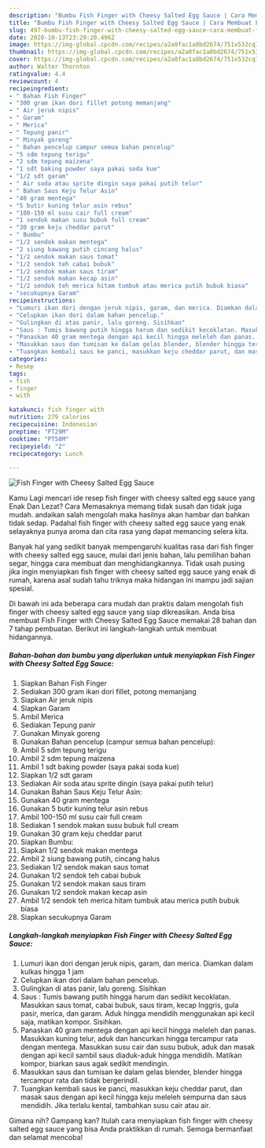 ```yaml
---
description: "Bumbu Fish Finger with Cheesy Salted Egg Sauce | Cara Membuat Fish Finger with Cheesy Salted Egg Sauce Yang Bikin Ngiler"
title: "Bumbu Fish Finger with Cheesy Salted Egg Sauce | Cara Membuat Fish Finger with Cheesy Salted Egg Sauce Yang Bikin Ngiler"
slug: 497-bumbu-fish-finger-with-cheesy-salted-egg-sauce-cara-membuat-fish-finger-with-cheesy-salted-egg-sauce-yang-bikin-ngiler
date: 2020-10-13T23:29:20.496Z
image: https://img-global.cpcdn.com/recipes/a2a0fac1a8bd2674/751x532cq70/fish-finger-with-cheesy-salted-egg-sauce-foto-resep-utama.jpg
thumbnail: https://img-global.cpcdn.com/recipes/a2a0fac1a8bd2674/751x532cq70/fish-finger-with-cheesy-salted-egg-sauce-foto-resep-utama.jpg
cover: https://img-global.cpcdn.com/recipes/a2a0fac1a8bd2674/751x532cq70/fish-finger-with-cheesy-salted-egg-sauce-foto-resep-utama.jpg
author: Walter Thornton
ratingvalue: 4.4
reviewcount: 4
recipeingredient:
- " Bahan Fish Finger"
- "300 gram ikan dori fillet potong memanjang"
- " Air jeruk nipis"
- " Garam"
- " Merica"
- " Tepung panir"
- " Minyak goreng"
- " Bahan pencelup campur semua bahan pencelup"
- "5 sdm tepung terigu"
- "2 sdm tepung maizena"
- "1 sdt baking powder saya pakai soda kue"
- "1/2 sdt garam"
- " Air soda atau sprite dingin saya pakai putih telur"
- " Bahan Saus Keju Telur Asin"
- "40 gram mentega"
- "5 butir kuning telur asin rebus"
- "100-150 ml susu cair full cream"
- "1 sendok makan susu bubuk full cream"
- "30 gram keju cheddar parut"
- " Bumbu"
- "1/2 sendok makan mentega"
- "2 siung bawang putih cincang halus"
- "1/2 sendok makan saus tomat"
- "1/2 sendok teh cabai bubuk"
- "1/2 sendok makan saus tiram"
- "1/2 sendok makan kecap asin"
- "1/2 sendok teh merica hitam tumbuk atau merica putih bubuk biasa"
- "secukupnya Garam"
recipeinstructions:
- "Lumuri ikan dori dengan jeruk nipis, garam, dan merica. Diamkan dalam kulkas hingga 1 jam"
- "Celupkan ikan dori dalam bahan pencelup."
- "Gulingkan di atas panir, lalu goreng. Sisihkan"
- "Saus : Tumis bawang putih hingga harum dan sedikit kecoklatan. Masukkan saus tomat, cabai bubuk, saus tiram, kecap Inggris, gula pasir, merica, dan garam. Aduk hingga mendidih menggunakan api kecil saja, matikan kompor. Sisihkan."
- "Panaskan 40 gram mentega dengan api kecil hingga meleleh dan panas. Masukkan kuning telur, aduk dan hancurkan hingga tercampur rata dengan mentega. Masukkan susu cair dan susu bubuk, aduk dan masak dengan api kecil sambil saus diaduk-aduk hingga mendidih. Matikan kompor, biarkan saus agak sedikit mendingin."
- "Masukkan saus dan tumisan ke dalam gelas blender, blender hingga tercampur rata dan tidak bergerindil."
- "Tuangkan kembali saus ke panci, masukkan keju cheddar parut, dan masak saus dengan api kecil hingga keju meleleh sempurna dan saus mendidih. Jika terlalu kental, tambahkan susu cair atau air."
categories:
- Resep
tags:
- fish
- finger
- with

katakunci: fish finger with 
nutrition: 279 calories
recipecuisine: Indonesian
preptime: "PT29M"
cooktime: "PT58M"
recipeyield: "2"
recipecategory: Lunch

---
```



![Fish Finger with Cheesy Salted Egg Sauce](https://img-global.cpcdn.com/recipes/a2a0fac1a8bd2674/751x532cq70/fish-finger-with-cheesy-salted-egg-sauce-foto-resep-utama.jpg)

Kamu Lagi mencari ide resep fish finger with cheesy salted egg sauce yang Enak Dan Lezat? Cara Memasaknya memang tidak susah dan tidak juga mudah. andaikan salah mengolah maka hasilnya akan hambar dan bahkan tidak sedap. Padahal fish finger with cheesy salted egg sauce yang enak selayaknya punya aroma dan cita rasa yang dapat memancing selera kita.

Banyak hal yang sedikit banyak mempengaruhi kualitas rasa dari fish finger with cheesy salted egg sauce, mulai dari jenis bahan, lalu pemilihan bahan segar, hingga cara membuat dan menghidangkannya. Tidak usah pusing jika ingin menyiapkan fish finger with cheesy salted egg sauce yang enak di rumah, karena asal sudah tahu triknya maka hidangan ini mampu jadi sajian spesial.




Di bawah ini ada beberapa cara mudah dan praktis dalam mengolah fish finger with cheesy salted egg sauce yang siap dikreasikan. Anda bisa membuat Fish Finger with Cheesy Salted Egg Sauce memakai 28 bahan dan 7 tahap pembuatan. Berikut ini langkah-langkah untuk membuat hidangannya.

<!--inarticleads1-->

##### Bahan-bahan dan bumbu yang diperlukan untuk menyiapkan Fish Finger with Cheesy Salted Egg Sauce:

1. Siapkan  Bahan Fish Finger
1. Sediakan 300 gram ikan dori fillet, potong memanjang
1. Siapkan  Air jeruk nipis
1. Siapkan  Garam
1. Ambil  Merica
1. Sediakan  Tepung panir
1. Gunakan  Minyak goreng
1. Gunakan  Bahan pencelup (campur semua bahan pencelup):
1. Ambil 5 sdm tepung terigu
1. Ambil 2 sdm tepung maizena
1. Ambil 1 sdt baking powder (saya pakai soda kue)
1. Siapkan 1/2 sdt garam
1. Sediakan  Air soda atau sprite dingin (saya pakai putih telur)
1. Gunakan  Bahan Saus Keju Telur Asin:
1. Gunakan 40 gram mentega
1. Gunakan 5 butir kuning telur asin rebus
1. Ambil 100-150 ml susu cair full cream
1. Sediakan 1 sendok makan susu bubuk full cream
1. Gunakan 30 gram keju cheddar parut
1. Siapkan  Bumbu:
1. Siapkan 1/2 sendok makan mentega
1. Ambil 2 siung bawang putih, cincang halus
1. Sediakan 1/2 sendok makan saus tomat
1. Gunakan 1/2 sendok teh cabai bubuk
1. Gunakan 1/2 sendok makan saus tiram
1. Gunakan 1/2 sendok makan kecap asin
1. Ambil 1/2 sendok teh merica hitam tumbuk atau merica putih bubuk biasa
1. Siapkan secukupnya Garam




<!--inarticleads2-->

##### Langkah-langkah menyiapkan Fish Finger with Cheesy Salted Egg Sauce:

1. Lumuri ikan dori dengan jeruk nipis, garam, dan merica. Diamkan dalam kulkas hingga 1 jam
1. Celupkan ikan dori dalam bahan pencelup.
1. Gulingkan di atas panir, lalu goreng. Sisihkan
1. Saus : Tumis bawang putih hingga harum dan sedikit kecoklatan. Masukkan saus tomat, cabai bubuk, saus tiram, kecap Inggris, gula pasir, merica, dan garam. Aduk hingga mendidih menggunakan api kecil saja, matikan kompor. Sisihkan.
1. Panaskan 40 gram mentega dengan api kecil hingga meleleh dan panas. Masukkan kuning telur, aduk dan hancurkan hingga tercampur rata dengan mentega. Masukkan susu cair dan susu bubuk, aduk dan masak dengan api kecil sambil saus diaduk-aduk hingga mendidih. Matikan kompor, biarkan saus agak sedikit mendingin.
1. Masukkan saus dan tumisan ke dalam gelas blender, blender hingga tercampur rata dan tidak bergerindil.
1. Tuangkan kembali saus ke panci, masukkan keju cheddar parut, dan masak saus dengan api kecil hingga keju meleleh sempurna dan saus mendidih. Jika terlalu kental, tambahkan susu cair atau air.




Gimana nih? Gampang kan? Itulah cara menyiapkan fish finger with cheesy salted egg sauce yang bisa Anda praktikkan di rumah. Semoga bermanfaat dan selamat mencoba!
